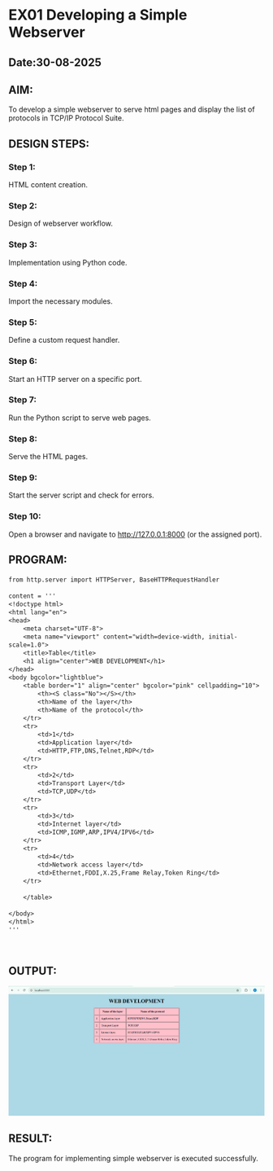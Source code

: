 # EX01 Developing a Simple Webserver
## Date:30-08-2025

## AIM:
To develop a simple webserver to serve html pages and display the list of protocols in TCP/IP Protocol Suite.

## DESIGN STEPS:
### Step 1: 
HTML content creation.

### Step 2:
Design of webserver workflow.

### Step 3:
Implementation using Python code.

### Step 4:
Import the necessary modules.

### Step 5:
Define a custom request handler.

### Step 6:
Start an HTTP server on a specific port.

### Step 7:
Run the Python script to serve web pages.

### Step 8:
Serve the HTML pages.

### Step 9:
Start the server script and check for errors.

### Step 10:
Open a browser and navigate to http://127.0.0.1:8000 (or the assigned port).

## PROGRAM:
```
from http.server import HTTPServer, BaseHTTPRequestHandler

content = '''
<!doctype html>
<html lang="en">
<head>
    <meta charset="UTF-8">
    <meta name="viewport" content="width=device-width, initial-scale=1.0">
    <title>Table</title>
    <h1 align="center">WEB DEVELOPMENT</h1>
</head>
<body bgcolor="lightblue">
    <table border="1" align="center" bgcolor="pink" cellpadding="10">
        <th><S class="No"></S></th>
        <th>Name of the layer</th>
        <th>Name of the protocol</th>
    </tr>
    <tr>
        <td>1</td>
        <td>Application layer</td>
        <td>HTTP,FTP,DNS,Telnet,RDP</td>
    </tr>
    <tr>
        <td>2</td>
        <td>Transport Layer</td>
        <td>TCP,UDP</td>
    </tr>
    <tr>
        <td>3</td>
        <td>Internet layer</td>
        <td>ICMP,IGMP,ARP,IPV4/IPV6</td>
    </tr>
    <tr>
        <td>4</td>
        <td>Network access layer</td>
        <td>Ethernet,FDDI,X.25,Frame Relay,Token Ring</td>
    </tr>
    
    </table>

</body>
</html>
'''

 
```

## OUTPUT:
![alt text](<Screenshot 2025-08-30 094455.png>)

## RESULT:
The program for implementing simple webserver is executed successfully.

